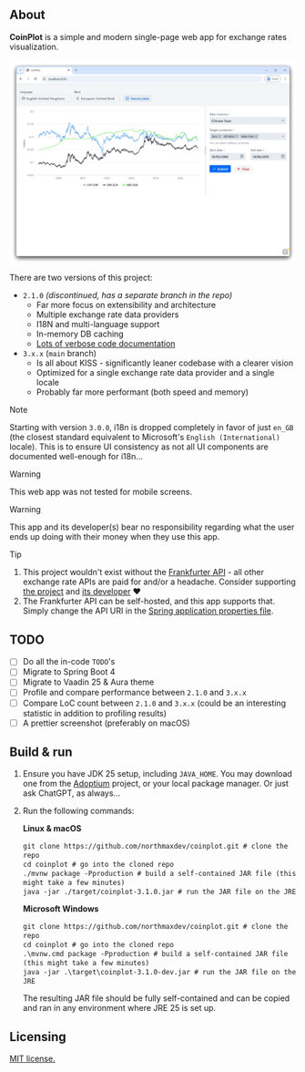 ## About

**CoinPlot** is a simple and modern single-page web app for exchange rates visualization.

![Screenshot of CoinPlot](screenshot.png)

There are two versions of this project:

* `2.1.0` _(discontinued, has a separate branch in the repo)_
    * Far more focus on extensibility and architecture
    * Multiple exchange rate data providers
    * I18N and multi-language support
    * In-memory DB caching
    * [Lots of verbose code documentation](https://github.com/northmaxdev/coinplot/blob/2.x.x/src/main/java/io/github/northmaxdev/coinplot/lang/math/Percentage.java)
* `3.x.x` (`main` branch)
    * Is all about KISS - significantly leaner codebase with a clearer vision
    * Optimized for a single exchange rate data provider and a single locale
    * Probably far more performant (both speed and memory)

> [!NOTE]
> Starting with version `3.0.0`, i18n is dropped completely in favor of just `en_GB` (the closest standard equivalent to Microsoft's `English (International)` locale). This is to ensure UI consistency as not all UI components are documented well-enough for i18n...

> [!WARNING]
> This web app was not tested for mobile screens.

> [!WARNING]
> This app and its developer(s) bear no responsibility regarding what the user ends up doing with their money when they use this app.

> [!TIP]
> 1. This project wouldn't exist without the [Frankfurter API](https://frankfurter.dev/) - all other exchange rate APIs are paid for and/or a headache. Consider supporting [the project](https://github.com/lineofflight/frankfurter) and [its developer](https://github.com/hakanensari) ❤️ 
> 2. The Frankfurter API can be self-hosted, and this app supports that. Simply change the API URI in the [Spring application properties file](src/main/resources/application.properties).

## TODO
* [ ] Do all the in-code `TODO`'s
* [ ] Migrate to Spring Boot 4
* [ ] Migrate to Vaadin 25 & Aura theme
* [ ] Profile and compare performance between `2.1.0` and `3.x.x`
* [ ] Compare LoC count between `2.1.0` and `3.x.x` (could be an interesting statistic in addition to profiling results)
* [ ] A prettier screenshot (preferably on macOS)

## Build & run

1. Ensure you have JDK 25 setup, including `JAVA_HOME`. You may download one from the [Adoptium](https://adoptium.net/) project,
   or your local package manager. Or just ask ChatGPT, as always...

2. Run the following commands:

   **Linux & macOS**
   ```shell
   git clone https://github.com/northmaxdev/coinplot.git # clone the repo
   cd coinplot # go into the cloned repo
   ./mvnw package -Pproduction # build a self-contained JAR file (this might take a few minutes)
   java -jar ./target/coinplot-3.1.0.jar # run the JAR file on the JRE
   ```
   
   **Microsoft Windows**
   ```shell
   git clone https://github.com/northmaxdev/coinplot.git # clone the repo
   cd coinplot # go into the cloned repo
   .\mvnw.cmd package -Pproduction # build a self-contained JAR file (this might take a few minutes)
   java -jar .\target\coinplot-3.1.0-dev.jar # run the JAR file on the JRE
   ```

   The resulting JAR file should be fully self-contained and can be copied and ran in any environment where JRE 25 is set up.

## Licensing

[MIT license.](LICENSE)
